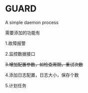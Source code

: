 # GUARD
A simple daemon process



需要添加的功能有

1.故障报警



2.监控数据接口



~~3.增加配置参数，如检查周期，重试次数~~



4.添加日志配置，日志大小，保存个数





5.计划任务


